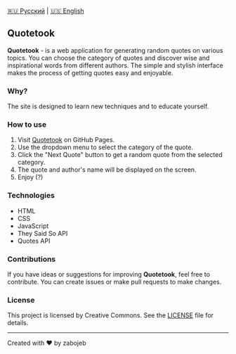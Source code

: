 [🇷🇺 Русский](README.ru.md) | [🇺🇸 English](README.md)

## <a name="english"></a> Quotetook

**Quotetook** - is a web application for generating random quotes on various topics. You can choose the category of quotes and discover wise and inspirational words from different authors. The simple and stylish interface makes the process of getting quotes easy and enjoyable.

### Why?

The site is designed to learn new techniques and to educate yourself.

### How to use

1. Visit [Quotetook](https://your-github-username.github.io/quotetook/) on GitHub Pages.
2. Use the dropdown menu to select the category of the quote.
3. Click the "Next Quote" button to get a random quote from the selected category.
4. The quote and author's name will be displayed on the screen.
5. Enjoy (?)

### Technologies

- HTML
- CSS
- JavaScript
- They Said So API
- Quotes API

### Contributions

If you have ideas or suggestions for improving **Quotetook**, feel free to contribute. You can create issues or make pull requests to make changes.

### License

This project is licensed by Creative Commons. See the [LICENSE](LICENSE) file for details.

---

Created with ❤️ by zabojeb
